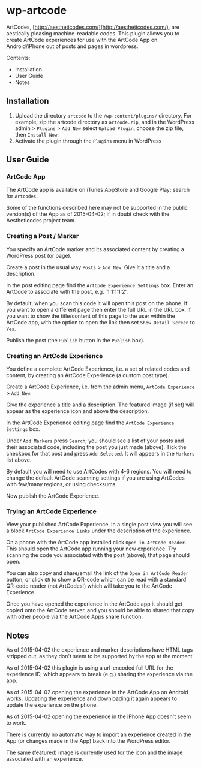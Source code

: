 # wp-artcode

ArtCodes, [http://aestheticodes.com/](http://aestheticodes.com/), are aestically pleasing machine-readable codes. This plugin allows you to create ArtCode experiences for use with the ArtCode App on Android/iPhone out of posts and pages in wordpress. 

Contents:

- Installation
- User Guide
- Notes

## Installation

1. Upload the directory `artcode` to the `/wp-content/plugins/` directory. For example, zip the artcode directory as `artcode.zip`, and in the WordPress admin > `Plugins` > `Add New` select `Upload Plugin`, choose the zip file, then `Install Now`.
1. Activate the plugin through the `Plugins` menu in WordPress

## User Guide

### ArtCode App

The ArtCode app is available on iTunes AppStore and Google Play; search for `Artcodes`.

Some of the functions described here may not be supported in the public version(s) of the App as of 2015-04-02; if in doubt check with the Aestheticodes project team.

### Creating a Post / Marker 

You specify an ArtCode marker and its associated content by creating a WordPress post (or page).

Create a post in the usual way `Posts` > `Add New`. Give it a title and a description. 

In the post editing page find the `ArtCode Experience Settings` box. Enter an ArtCode to associate with the post, e.g. `1:1:1:1:2'. 

By default, when you scan this code it will open this post on the phone. If you want to open a different page then enter the full URL in the URL box. If you want to show the title/content of this page to the user within the ArtCode app, with the option to open the link then set `Show Detail Screen` to `Yes`.

Publish the post (the `Publish` button in the `Publish` box).

### Creating an ArtCode Experience

You define a complete ArtCode Experience, i.e. a set of related codes and content, by creating an ArtCode Experience (a custom post type).

Create a ArtCode Experience, i.e. from the admin menu, `ArtCode Experience` > `Add New`.

Give the experience a title and a description. The featured image (if set) will appear as the experience icon and above the description.

In the ArtCode Experience editing page find the `ArtCode Experience Settings` box. 

Under `Add Markers` press `Search`; you should see a list of your posts and their associated code, including the post you just made (above). Tick the checkbox for that post and press `Add Selected`. It will appears in the `Markers` list above.

By default you will need to use ArtCodes with 4-6 regions. You will need to change the default ArtCode scanning settings if you are using ArtCodes with few/many regions, or using checksums. 

Now publish the ArtCode Experience.

### Trying an ArtCode Experience

View your published ArtCode Experience. In a single post view you will see a block `ArtCode Experience Links` under the description of the experience. 

On a phone with the ArtCode app installed click `Open in ArtCode Reader`. This should open the ArtCode app running your new experience. Try scanning the code you associated with the post (above); that page should open.

You can also copy and share/email the link of the `Open in ArtCode Reader` button, or click `QR` to show a QR-code which can be read with a standard QR-code reader (not ArtCodes!) which will take you to the ArtCode Experience.

Once you have opened the experience in the ArtCode app it should get copied onto the ArtCode server, and you should be able to shared that copy with other people via the ArtCode Apps share function.

## Notes

As of 2015-04-02 the experience and marker descriptions have HTML tags stripped out, as they don't seem to be supported by the app at the moment.

As of 2015-04-02 this plugin is using a url-encoded full URL for the experience ID, which appears to break (e.g.) sharing the experience via the app. 

As of 2015-04-02 opening the experience in the ArtCode App on Android works. Updating the experience and downloading it again appears to update the experience on the phone.

As of 2015-04-02 opening the experience in the iPhone App doesn't seem to work.

There is currently no automatic way to import an experience created in the App (or changes made in the App) back into the WordPress editor.

The same (featured) image is currently used for the icon and the image associated with an experience.


